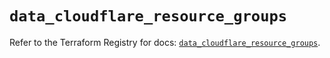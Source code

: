 # `data_cloudflare_resource_groups`

Refer to the Terraform Registry for docs: [`data_cloudflare_resource_groups`](https://registry.terraform.io/providers/cloudflare/cloudflare/5.5.0/docs/data-sources/resource_groups).
